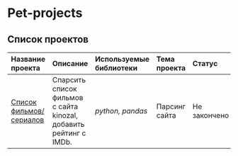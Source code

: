 # Pet-projects

## Список проектов


| Название проекта | Описание | Используемые библиотеки | Тема проекта | Статус |
| :---------------------- | :---------------------- | :---------------------- | :--------------------- |:--|
| [Список фильмов/сериалов](1_kinozal) | Спарсить список фильмов с сайта kinozal, добавить рейтинг с IMDb.  | *python, pandas* | Парсинг сайта | Не закончено |

